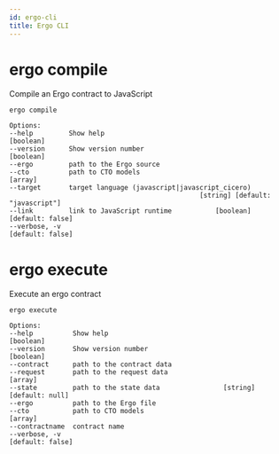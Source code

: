 ```yaml
---
id: ergo-cli
title: Ergo CLI
---
```


# ergo compile

Compile an Ergo contract to JavaScript

    ergo compile

    Options:
    --help         Show help                                             [boolean]
    --version      Show version number                                   [boolean]
    --ergo         path to the Ergo source
    --cto          path to CTO models                                      [array]
    --target       target language (javascript|javascript_cicero)
                                                    [string] [default: "javascript"]
    --link         link to JavaScript runtime           [boolean] [default: false]
    --verbose, -v                                                 [default: false]

# ergo execute

Execute an ergo contract

    ergo execute

    Options:
    --help          Show help                                            [boolean]
    --version       Show version number                                  [boolean]
    --contract      path to the contract data
    --request       path to the request data                               [array]
    --state         path to the state data                [string] [default: null]
    --ergo          path to the Ergo file
    --cto           path to CTO models                                     [array]
    --contractname  contract name
    --verbose, -v                                                 [default: false]
